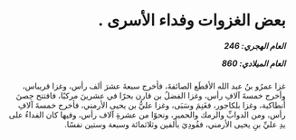 <h1 dir="rtl">بعض الغزوات وفداء الأسرى .</h1>

<h5 dir="rtl">العام الهجري:  246

العام الميلادي: 860

</h5>

<p dir="rtl">غزا عمرُو بنُ عبد الله الأقطَع الصائفةَ، فأخرج سبعةَ عشرَ ألف رأس، وغزا قريباس، وأخرج خمسةَ آلافِ رأس، وغزا الفضلُ بن قارن بحرًا في عشرينَ مركبًا، فافتتح حِصنَ أنطاكية، وغزا بلكاجور، فغَنِمَ وسَبَى، وغزا عليُّ بن يحيى الأرمني، فأخرج خمسةَ آلافِ رأس، ومن الدوابِّ والرمك والحمير، ونحوًا من عشرةِ آلاف رأس، وفيها كان الفداءُ على يدِ عليِّ بنِ يحيى الأرمني، ففُودِيَ بألفين وثلاثمائة وسبعة وستين نفسًا.</p></br>
